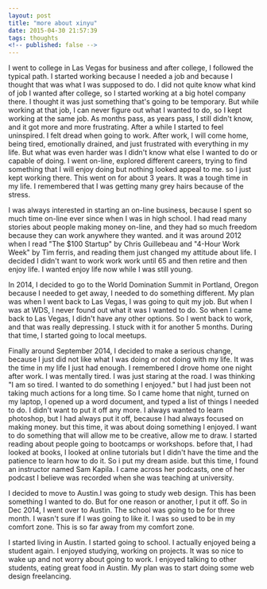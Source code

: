 ```yaml
---
layout: post
title: "more about xinyu"
date: 2015-04-30 21:57:39
tags: thoughts
<!-- published: false -->
---
```

<!-- I didn't want to be a designer or an artist when I was growing up. I made drawings and paintings but thought I was not good enough to make it as a living.-->

I went to college in Las Vegas for business and after college, I followed the typical path. I started working because I needed a job and because I thought that was what I was supposed to do. I did not quite know what kind of job I wanted after college, so I started working at a big hotel company there. I thought it was just something that's going to be temporary. But while working at that job, I can never figure out what I wanted to do, so I kept working at the same job. As months pass, as years pass, I still didn't know, and it got more and more frustrating. After a while I started to feel uninspired. I felt dread when going to work. After work, I will come home, being tired, emotionally drained, and just frustrated with everything in my life. But what was even harder was I didn't know what else I wanted to do or capable of doing. I went on-line, explored different careers, trying to find something that I will enjoy doing but nothing looked appeal to me. so I just kept working there. This went on for about 3 years. It was a tough time in my life. I remembered that I was getting many grey hairs because of the stress. 

I was always interested in starting an on-line business, because I spent so much time on-line ever since when I was in high school. I had read many stories about people making money on-line, and they had so much freedom because they can work anywhere they wanted. and it was around 2012 when I read "The $100 Startup" by Chris Guillebeau and "4-Hour Work Week" by Tim ferris, and reading them just changed my attitude about life. I decided I didn't want to work work work until 65 and then retire and then enjoy life. I wanted enjoy life now while I was still young. 

In 2014, I decided to go to the World Domination Summit in Portland, Oregon because I needed to get away, I needed to do something different. My plan was when I went back to Las Vegas, I was going to quit my job. But when I was at WDS, I never found out what it was I wanted to do. So when I came back to Las Vegas, I didn't have any other options. So I went back to work, and that was really depressing. I stuck with it for another 5 months. During that time, I started going to local meetups. 

Finally around September 2014, I decided to make a serious change, because I just did not like what I was doing or not doing with my life. It was the time in my life I just had enough. I remembered I drove home one night after work. I was mentally tired. I was just staring at the road. I was thinking "I am so tired. I wanted to do something I enjoyed." but I had just been not taking much actions for a long time. So I came home that night, turned on my laptop, I opened up a word document, and typed a list of things I needed to do. I didn't want to put it off any more. I always wanted to learn photoshop, but I had always put it off, because I had always focused on making money. but this time, it was about doing something I enjoyed. I want to do something that will allow me to be creative, allow me to draw. I started reading about people going to bootcamps or workshops. before that, I had looked at books, I looked at online tutorials but I didn't have the time and the patience to learn how to do it. So i put my dream aside. but this time, I found an instructor named Sam Kapila. I came across her podcasts, one of her podcast I believe was recorded when she was teaching at university. 

I decided to move to Austin.I was going to study web design. This has been something I wanted to do. But for one reason or another, I put it off. So in Dec 2014, I went over to Austin. The school was going to be for three month. I wasn't sure if I was going to like it. I was so used to be in my comfort zone. This is so far away from my comfort zone. 

I started living in Austin. I started going to school. I actually enjoyed being a student again. I enjoyed studying, working on projects. It was so nice to wake up and not worry about going to work. I enjoyed talking to other students, eating great food in Austin. My plan was to start doing some web design freelancing.  

